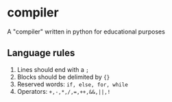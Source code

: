 # compiler

A "compiler" written in python for educational purposes

## Language rules

1. Lines should end with a `;`
2. Blocks should be delimited by `{}`
3. Reserved words: `if, else, for, while`
4. Operators: `+,-,*,/,=,++,&&,||,!` 


